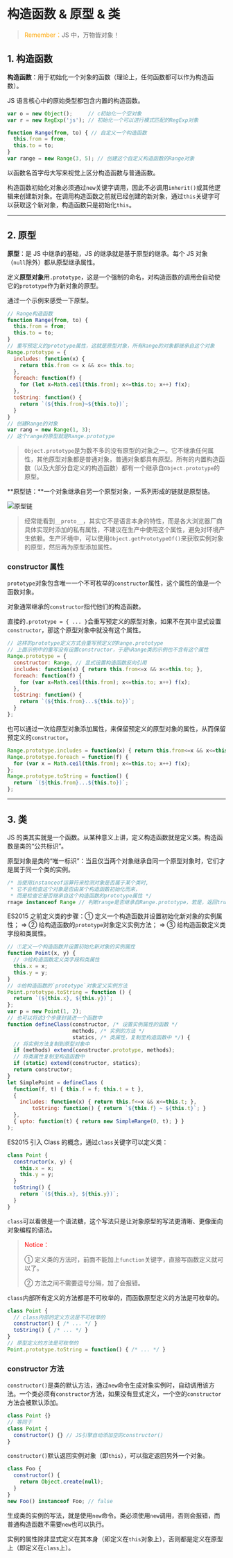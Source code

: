 # 构造函数 & 原型 & 类

> <font color=orange>Remember：</font>JS 中，万物皆对象！

## 1. 构造函数

**构造函数**：用于初始化一个对象的函数（理论上，任何函数都可以作为构造函数）。

JS 语言核心中的原始类型都包含内置的构造函数。

```javascript
var o = new Object();     // c初始化一个空对象
var r = new RegExp('js'); // 初始化一个可以进行模式匹配的RegExp对象

function Range(from, to) { // 自定义一个构造函数
  this.from = from;
  this.to = to;
}
var range = new Range(3, 5); // 创建这个自定义构造函数的Range对象
```

以函数名首字母大写来视觉上区分构造函数与普通函数。

构造函数初始化对象必须通过`new`关键字调用，因此不必调用`inherit()`或其他逻辑来创建新对象。在调用构造函数之前就已经创建的新对象，通过`this`关键字可以获取这个新对象，构造函数只是初始化`this`。

---

## 2. 原型

**原型**：是 JS 中继承的基础，JS 的继承就是基于原型的继承。每个 JS 对象（`null`除外）都从原型继承属性。

定义**原型对象**用`.prototype`，这是一个强制的命名，对构造函数的调用会自动使它的`prototype`作为新对象的原型。

通过一个示例来感受一下原型。

```javascript
// Range构造函数
function Range(from, to) {
  this.from = from;
  this.to = to;
}
// 重写预定义的prototype属性，这就是原型对象，所有Range的对象都继承自这个对象
Range.prototype = {
  includes: function(x) {
    return this.from <= x && x<= this.to;
  },
  foreach: function(f) {
    for (let x=Math.ceil(this.from); x<=this.to; x++) f(x);
  },
  toString: function() {
    return `(${this.from}~${this.to})`;
  }
}
// 创建Range的对象
var rang = new Range(1, 3);
// 这个range的原型就是Range.prototype
```

> `Object.prototype`是为数不多的没有原型的对象之一。它不继承任何属性，其他原型对象都是普通对象，普通对象都具有原型。所有的内置构造函数（以及大部分自定义的构造函数）都有一个继承自`Object.prototype`的原型。

**原型链：**一个对象继承自另一个原型对象，一系列形成的链就是原型链。

![原型链](./img/prototype-line.png)

> 经常能看到`__proto__`，其实它不是语言本身的特性，而是各大浏览器厂商具体实现时添加的私有属性，不建议在生产中使用这个属性，避免对环境产生依赖。生产环境中，可以使用`Object.getPrototypeOf()`来获取实例对象的原型，然后再为原型添加属性。

### constructor 属性

`prototype`对象包含唯一一个不可枚举的`constructor`属性，这个属性的值是一个函数对象。

对象通常继承的`constructor`指代他们的构造函数。

直接的`.prototype = { ... }`会重写预定义的原型对象，如果不在其中显式设置`constructor`，那这个原型对象中就没有这个属性。

```javascript
// 这样的prototype定义方式会重写预定义的Range.prototype
// 上面示例中的重写没有设置constructor，于是%Range类的示例也不含有这个属性
Range.prototype = {
  constructor: Range, // 显式设置构造函数反向引用
  includes: function(x) { return this.from<=x && x<=this.to; },
  foreach: function(f) {
    for (var x=Math.ceil(this.from); x<=this.to; x++) f(x);
  },
  toString: function() {
    return `(${this.from}...${this.to})`;
  }
};
```

也可以通过一次给原型对象添加属性，来保留预定义的原型对象的属性，从而保留预定义的`constructor`。

```javascript
Range.prototype.includes = function(x) { return this.from<=x && x<=this.to; };
Range.prototype.foreach = function(f) {
  for (var x = Math.ceil(this.from); x<=this.to; x++) f(x);
};
Range.prototype.toString = function() {
  return `(${this.from}...${this.to})`;
};
```

---

## 3. 类

JS 的类其实就是一个函数。从某种意义上讲，定义构造函数就是定义类。构造函数是类的“公共标识”。

原型对象是类的“唯一标识”：当且仅当两个对象继承自同一个原型对象时，它们才是属于同一个类的实例。

```javascript
/* 当使用instanceof运算符来检测对象是否属于某个类时,
 * 它不会检查这个对象是否由某个构造函数初始化而来，
 * 而是检查它是否继承自这个构造函数的prototype属性 */
rnage instanceof Range // 判断range是否继承自Range.prototype，若是，返回true
```

ES2015 之前定义类的步骤：① 定义一个构造函数并设置初始化新对象的实例属性； => ② 给构造函数的`prototype`对象定义实例方法； => ③ 给构造函数定义类字段和类属性。

```javascript
// ①定义一个构造函数并设置初始化新对象的实例属性
function Point(x, y) {
  // ③给构造函数定义类字段和类属性
  this.x = x;
  this.y = y;
}
// ②给构造函数的`prototype`对象定义实例方法
Point.prototype.toString = function () {
  return `(${this.x}, ${this.y})`;
};
var p = new Point(1, 2);
// 也可以将这3个步骤封装进一个函数中
function defineClass(constructor, /* 设置实例属性的函数 */
                     methods, /* 实例的方法 */
                     statics, /* 类属性，复制至构造函数中 */) {
  // 将实例方法复制到原型对象中
  if (methods) extend(constructor.prototype, methods);
  // 将类属性复制至构造函数中
  if (static) extend(constructor, statics);
  return constructor;
}
let SimplePoint = defineClass (
  function(f, t) { this.f = f; this.t = t },
  { 
    includes: function(x) { return this.f<=x && x<=this.t; },
		toString: function() { return `${this.f} ~ ${this.t}`; }
  }, 
  { upto: function(t) { return new SimpleRange(0, t); } }
);
```

ES2015 引入 Class 的概念，通过`class`关键字可以定义类：

```javascript
class Point {
  constructor(x, y) {
    this.x = x;
    this.y = y;
  }
  toString() {
    return `(${this.x}, ${this.y})`;
  }
}
```

`class`可以看做是一个语法糖，这个写法只是让对象原型的写法更清晰、更像面向对象编程的语法。

> <font color=red>Notice：</font>
>
> ① 定义类的方法时，前面不能加上`function`关键字，直接写函数定义就可以了。
>
> ② 方法之间不需要逗号分隔，加了会报错。

`class`内部所有定义的方法都是不可枚举的，而函数原型定义的方法是可枚举的。

```javascript
class Point {
  // class内部的定义方法是不可枚举的
  constructor() { /* ... */ }
  toString() { /* ... */ }
}
// 原型定义的方法是可枚举的
Point.prototype.toString = function() { /* ... */ }
```

### constructor 方法

`constructor()`是类的默认方法，通过`new`命令生成对象实例时，自动调用该方法。一个类必须有`constructor`方法，如果没有显式定义，一个空的`constructor`方法会被默认添加。

```javascript
class Point {}
// 等同于
class Point {
  constructor() {} // JS引擎自动添加空的constructor()
}
```

`constructor()`默认返回实例对象（即`this`），可以指定返回另外一个对象。

```javascript
class Foo {
  constructor() {
    return Object.create(null);
  }
}
new Foo() instanceof Foo; // false
```

生成类的实例的写法，就是使用`new`命令。类必须使用`new`调用，否则会报错，而普通构造函数不需要`new`也可以执行。

实例的属性除非显式定义在其本身（即定义在`this`对象上），否则都是定义在原型上（即定义在`class`上）。